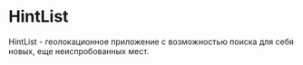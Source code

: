 HintList
========

HintList - геолокационное приложение с возможностью поиска для себя новых, еще неиспробованных мест.